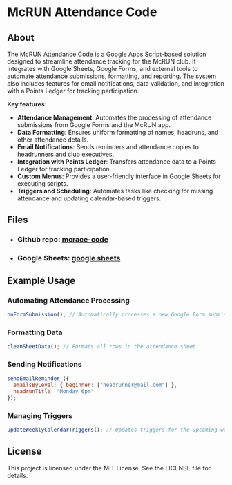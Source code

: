 # McRUN Attendance Code

## About 
The McRUN Attendance Code is a Google Apps Script-based solution designed to streamline attendance tracking for the McRUN club. It integrates with Google Sheets, Google Forms, and external tools to automate attendance submissions, formatting, and reporting. The system also includes features for email notifications, data validation, and integration with a Points Ledger for tracking participation.

**Key features:**

- **Attendance Management**: Automates the processing of attendance submissions from Google Forms and the McRUN app.
- **Data Formatting**: Ensures uniform formatting of names, headruns, and other attendance details.
- **Email Notifications**: Sends reminders and attendance copies to headrunners and club executives.
- **Integration with Points Ledger**: Transfers attendance data to a Points Ledger for tracking participation.
- **Custom Menus**: Provides a user-friendly interface in Google Sheets for executing scripts.
- **Triggers and Scheduling**: Automates tasks like checking for missing attendance and updating calendar-based triggers.

## Files

- ### Github repo: [mcrace-code](https://github.com/mcrunningclub/mcrace-code)

- ### Google Sheets: [google sheets](https://docs.google.com/spreadsheets/d/1vgI_bQI21npuBNvb6LcqaC7t3M81GtW0AQ1GfS75xSo/edit?usp=sharing)


## Example Usage

### Automating Attendance Processing
```javascript
onFormSubmission(); // Automatically processes a new Google Form submission.
```

### Formatting Data
```javascript
cleanSheetData(); // Formats all rows in the attendance sheet.
```

### Sending Notifications
```javascript
sendEmailReminder_({
  emailsByLevel: { beginner: ["headrunner@mail.com"] },
  headrunTitle: "Monday 6pm"
});
```

### Managing Triggers
```javascript
updateWeeklyCalendarTriggers(); // Updates triggers for the upcoming week.
```

## License
This project is licensed under the MIT License. See the LICENSE file for details.
